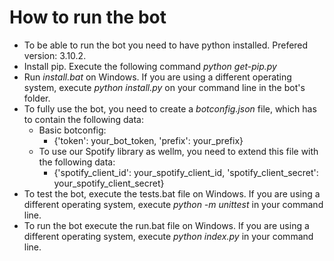 # How to run the bot
- To be able to run the bot you need to have python installed. Prefered version: 3.10.2.
- Install pip. Execute the following command *python get-pip.py*
- Run *install.bat* on Windows. If you are using a different operating system, execute *python install.py* on your command line in the bot's folder.
- To fully use the bot, you need to create a *botconfig.json* file, which has to contain the following data:
    - Basic botconfig:
        - {'token': your_bot_token, 'prefix': your_prefix}
    - To use our Spotify library as wellm, you need to extend this file with the following data:
        - {'spotify_client_id': your_spotify_client_id, 'spotify_client_secret': your_spotify_client_secret}
- To test the bot, execute the tests.bat file on Windows. If you are using a different operating system, execute *python -m unittest* in your command line.
- To run the bot execute the run.bat file on Windows. If you are using a different operating system, execute *python index.py* in your command line.
